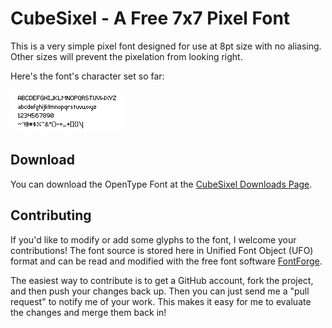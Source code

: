 # CubeSixel - A Free 7x7 Pixel Font

This is a very simple pixel font designed for use at 8pt size with no aliasing. Other sizes will prevent the pixelation from looking right.

Here's the font's character set so far:

![CubeSixel glyphs at 8pt size](http://github.com/mojombo/cubesixel/raw/master/cubesixel-example-8pt.png)

## Download

You can download the OpenType Font at the [CubeSixel Downloads Page](http://github.com/mojombo/cubesixel/blob/master).

## Contributing

If you'd like to modify or add some glyphs to the font, I welcome your
contributions! The font source is stored here in Unified Font Object (UFO)
format and can be read and modified with the free font software
[FontForge](http://fontforge.sourceforge.net/).

The easiest way to contribute is to get a GitHub account, fork the project,
and then push your changes back up. Then you can just send me a "pull request"
to notify me of your work. This makes it easy for me to evaluate the changes
and merge them back in!